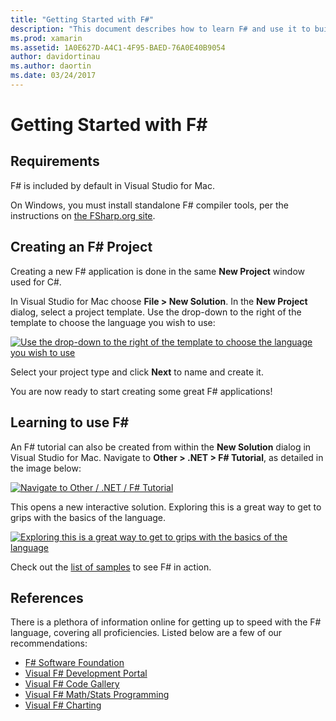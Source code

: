 ```yaml
---
title: "Getting Started with F#"
description: "This document describes how to learn F# and use it to build Xamarin applications with Visual Studio 2019 and Visual Studio for Mac."
ms.prod: xamarin
ms.assetid: 1A0E627D-A4C1-4F95-BAED-76A0E40B9054
author: davidortinau
ms.author: daortin
ms.date: 03/24/2017
---
```


# Getting Started with F&#35;

## Requirements

F# is included by default in Visual Studio for Mac.

On Windows, you must install standalone F# compiler tools, per the instructions on [the FSharp.org site](https://fsharp.org/use/windows/).

## Creating an F&#35; Project

Creating a new F# application is done in the same **New Project** window
used for C#.

In Visual Studio for Mac choose **File > New Solution**. In the **New Project** dialog, select a project template. Use the drop-down to the right of the template to choose the language you wish to use:

 [![Use the drop-down to the right of the template to choose the language you wish to use](overview-images/choosefsharp.png)](overview-images/choosefsharp.png#lightbox)

Select your project type and click **Next** to name and create it.

You are now ready to start creating some great F# applications!

## Learning to use F&#35;

An F# tutorial can also be created from within the **New Solution** dialog in Visual Studio for Mac. Navigate to **Other > .NET > F# Tutorial**, as detailed in the image below:

 [![Navigate to Other / .NET / F# Tutorial](overview-images/fsharptutorial.png)](overview-images/fsharptutorial.png#lightbox)

This opens a new interactive solution. Exploring this is a great way to get to grips with the basics of the language.

 [![Exploring this is a great way to get to grips with the basics of the language](overview-images/newtutorial-sml.png)](overview-images/newtutorial.png#lightbox)

Check out the [list of samples](~/cross-platform/platform/fsharp/samples.md) to see F# in action.

## References

There is a plethora of information online for getting up to speed with the F#
language, covering all proficiencies. Listed below are a few of our recommendations:

- [F# Software Foundation](https://fsharp.org)
- [Visual F# Development Portal](https://go.microsoft.com/fwlink/?LinkID=234174)
- [Visual F# Code Gallery](https://go.microsoft.com/fwlink/?LinkID=124614)
- [Visual F# Math/Stats Programming](https://go.microsoft.com/fwlink/?LinkId=235173)
- [Visual F# Charting](https://go.microsoft.com/fwlink/?LinkId=235176)
